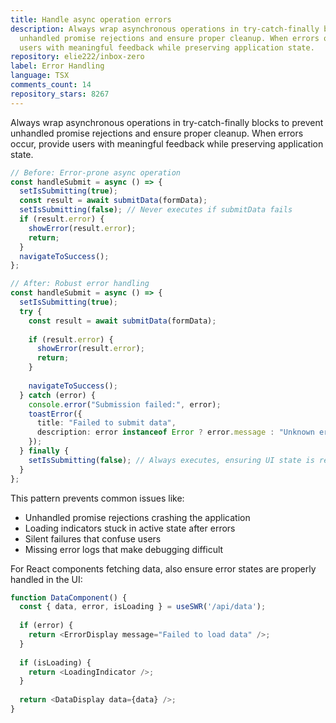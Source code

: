 ```yaml
---
title: Handle async operation errors
description: Always wrap asynchronous operations in try-catch-finally blocks to prevent
  unhandled promise rejections and ensure proper cleanup. When errors occur, provide
  users with meaningful feedback while preserving application state.
repository: elie222/inbox-zero
label: Error Handling
language: TSX
comments_count: 14
repository_stars: 8267
---
```


Always wrap asynchronous operations in try-catch-finally blocks to prevent unhandled promise rejections and ensure proper cleanup. When errors occur, provide users with meaningful feedback while preserving application state.

```typescript
// Before: Error-prone async operation
const handleSubmit = async () => {
  setIsSubmitting(true);
  const result = await submitData(formData);
  setIsSubmitting(false); // Never executes if submitData fails
  if (result.error) {
    showError(result.error);
    return;
  }
  navigateToSuccess();
};

// After: Robust error handling
const handleSubmit = async () => {
  setIsSubmitting(true);
  try {
    const result = await submitData(formData);
    
    if (result.error) {
      showError(result.error);
      return;
    }
    
    navigateToSuccess();
  } catch (error) {
    console.error("Submission failed:", error);
    toastError({
      title: "Failed to submit data",
      description: error instanceof Error ? error.message : "Unknown error"
    });
  } finally {
    setIsSubmitting(false); // Always executes, ensuring UI state is reset
  }
};
```

This pattern prevents common issues like:
- Unhandled promise rejections crashing the application
- Loading indicators stuck in active state after errors
- Silent failures that confuse users
- Missing error logs that make debugging difficult

For React components fetching data, also ensure error states are properly handled in the UI:

```typescript
function DataComponent() {
  const { data, error, isLoading } = useSWR('/api/data');
  
  if (error) {
    return <ErrorDisplay message="Failed to load data" />;
  }
  
  if (isLoading) {
    return <LoadingIndicator />;
  }
  
  return <DataDisplay data={data} />;
}
```